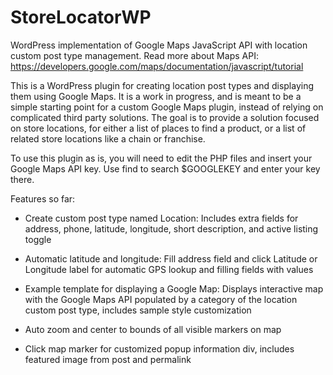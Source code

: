 # StoreLocatorWP

WordPress implementation of Google Maps JavaScript API with location custom post type management. Read more about Maps API: https://developers.google.com/maps/documentation/javascript/tutorial

This is a WordPress plugin for creating location post types and displaying them using Google Maps. It is a work in progress, 
and is meant to be a simple starting point for a custom Google Maps plugin, instead of relying on complicated third party solutions. The goal is to provide a solution focused on store locations, for either a list of places to find a product, or a list of related store locations like a chain or franchise.

To use this plugin as is, you will need to edit the PHP files and insert your Google Maps API key. Use find to search $GOOGLEKEY and
enter your key there.

Features so far:

* Create custom post type named Location: Includes extra fields for address, phone, latitude, longitude, short description, and active listing toggle
    
* Automatic latitude and longitude: Fill address field and click Latitude or Longitude label for automatic GPS lookup and filling fields with values
    
* Example template for displaying a Google Map: Displays interactive map with the Google Maps API populated by a category of the location custom post type, includes sample style customization

* Auto zoom and center to bounds of all visible markers on map

* Click map marker for customized popup information div, includes featured image from post and permalink

